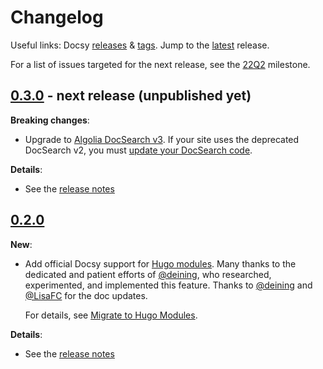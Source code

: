 # Changelog

Useful links: Docsy [releases][] & [tags][]. Jump to the [latest][] release.

For a list of issues targeted for the next release, see the [22Q2][] milestone.

## [0.3.0][] - next release (unpublished yet)

**Breaking changes**:

- Upgrade to [Algolia DocSearch v3](https://docsearch.algolia.com/docs/DocSearch-v3).
  If your site uses the deprecated DocSearch v2, you must 
  [update your DocSearch code](https://docsearch.algolia.com/docs/migrating-from-v2).

**Details**:

- See the [release notes][0.3.0]

## [0.2.0][]

**New**:

- Add official Docsy support for [Hugo modules][]. Many thanks to the dedicated and
  patient efforts of [@deining][], who researched, experimented, and implemented
  this feature. Thanks to [@deining][] and [@LisaFC][] for the doc updates.
  
  For details, see [Migrate to Hugo Modules](https://www.docsy.dev/docs/updating/convert-site-to-module/).

**Details**:

- See the [release notes][0.2.0]


[@deining]: https://github.com/deining
[@LisaFC]: https://github.com/LisaFC
[0.2.0]: https://github.com/google/docsy/releases/v0.2.0
[0.3.0]: https://github.com/google/docsy/releases/v0.3.0
[22Q2]: https://github.com/google/docsy/milestone/3
[Hugo modules]: https://gohugo.io/hugo-modules/
[latest]: https://github.com/google/docsy/releases/latest
[releases]: https://github.com/google/docsy/releases
[tags]: https://github.com/google/docsy/tags
